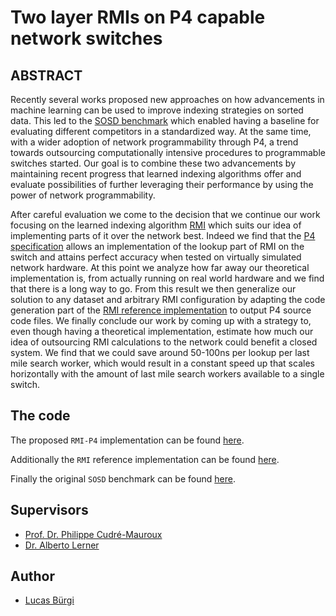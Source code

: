 # Two layer RMIs on P4 capable network switches

## ABSTRACT

Recently several works proposed new approaches on how advancements in machine learning can be used to improve indexing strategies on sorted data. This led to the [SOSD benchmark](https://github.com/learnedsystems/SOSD) which enabled having a baseline for evaluating different competitors in a standardized way. At the same time, with a wider adoption of network programmability through P4, a trend towards outsourcing computationally intensive procedures to programmable switches started. Our goal is to combine these two advancements by maintaining recent progress that learned indexing algorithms offer and evaluate possibilities of further leveraging their performance by using the power of network programmability.

After careful evaluation we come to the decision that we continue our work focusing on the learned indexing algorithm [RMI](https://arxiv.org/abs/1712.01208) which suits our idea of implementing parts of it over the network best. Indeed we find that the [P4 specification](https://p4.org/p4-spec/docs/P4-16-v1.2.2.html) allows an implementation of the lookup part of RMI on the switch and attains perfect accuracy when tested on virtually simulated network hardware. At this point we analyze how far away our theoretical implementation is, from actually running on real world hardware and we find that there is a long way to go. From this result we then generalize our solution to any dataset and arbitrary RMI configuration by adapting the code generation part of the [RMI reference implementation](https://github.com/learnedsystems/RMI) to output P4 source code files. We finally conclude our work by coming up with a strategy to, even though having a theoretical implementation, estimate how much our idea of outsourcing RMI calculations to the network could benefit a closed system. We find that we could save around 50-100ns per lookup per last mile search worker, which would result in a constant speed up that scales horizontally with the amount of last mile search workers available to a single switch.

## The code

The proposed `RMI-P4` implementation can be found [here](https://github.com/Cobra8/RMI-P4).

Additionally the `RMI` reference implementation can be found [here](https://github.com/learnedsystems/RMI).

Finally the original `SOSD` benchmark can be found [here](https://github.com/learnedsystems/SOSD).

<!--- Create a directory template? Where I include the P4-RMI repo as submodule? => Could include the lookup script there with more explanation on how to run stuff --->

## Supervisors
- [Prof. Dr. Philippe Cudré-Mauroux](https://exascale.info/phil/)
- [Dr. Alberto Lerner](https://exascale.info/members/alberto-lerner/)

## Author
- [Lucas Bürgi](https://github.com/Cobra8)
